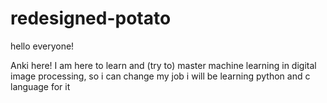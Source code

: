 # redesigned-potato

hello everyone!

Anki here! I am here to learn and (try to) master machine learning in digital image processing, so i can change my job
i will be learning python and c language for it
